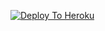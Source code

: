 [![Deploy To Heroku](https://www.herokucdn.com/deploy/button.svg)](https://heroku.com/deploy?template=https://github.com/deardevil15/txt_leech)
